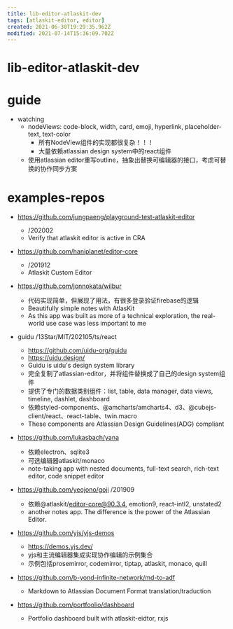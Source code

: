 ```yaml
---
title: lib-editor-atlaskit-dev
tags: [atlaskit-editor, editor]
created: 2021-06-30T19:29:35.962Z
modified: 2021-07-14T15:36:09.702Z
---
```


# lib-editor-atlaskit-dev

# guide

- watching
  - nodeViews: code-block, width, card, emoji, hyperlink, placeholder-text, text-color
    - 所有NodeView组件的实现都很复杂！！！
    - 大量依赖atlassian design system中的react组件
  - 使用atlassian editor重写outline，抽象出替换可编辑器的接口，考虑可替换的协作同步方案
# examples-repos
- https://github.com/jungpaeng/playground-test-atlaskit-editor
  - /202002
  - Verify that atlaskit editor is active in CRA
- https://github.com/haniplanet/editor-core
  - /201912
  - Atlaskit Custom Editor

- https://github.com/jonnokata/wilbur
  - 代码实现简单，但展现了用法，有很多登录验证firebase的逻辑
  - Beautifully simple notes with AtlasKit
  - As this app was built as more of a technical exploration, the real-world use case was less important to me

- guidu /13Star/MIT/202105/ts/react
  - https://github.com/uidu-org/guidu
  - https://uidu.design/
  - Guidu is uidu's design system library
  - 完全复制了atlassian-editor，并将组件替换成了自己的design system组件
  - 提供了专门的数据类别组件：list, table, data manager, data views, timeline, dashlet, dashboard
  - 依赖styled-components、@amcharts/amcharts4、d3、@cubejs-client/react、react-table、twin.macro
  - These components are Atlassian Design Guidelines(ADG) compliant

- https://github.com/lukasbach/yana
  - 依赖electron、sqlite3
  - 可选编辑器atlaskit/monaco
  - note-taking app with nested documents, full-text search, rich-text editor, code snippet editor 

- https://github.com/yeojono/goji /201909
  - 依赖@atlaskit/editor-core@90.3.4, emotion9, react-intl2, unstated2
  - another notes app. The difference is the power of the Atlassian Editor.

- https://github.com/yjs/yjs-demos
  - https://demos.yjs.dev/
  - yjs和主流编辑器集成实现协作编辑的示例集合
  - 示例包括prosemirror, codemirror, tiptap, atlaskit, monaco, quill

- https://github.com/b-yond-infinite-network/md-to-adf
  - Markdown to Atlassian Document Format translation/traduction

- https://github.com/portfoolio/dashboard
  - Portfolio dashboard built with atlaskit-eidtor, rxjs
